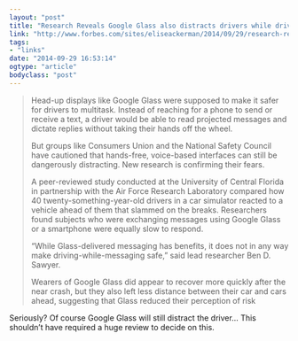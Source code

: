 ```yaml
---
layout: "post"
title: "Research Reveals Google Glass also distracts drivers while driving"
link: "http://www.forbes.com/sites/eliseackerman/2014/09/29/research-reveals-danger-of-texting-while-driving-with-google-glass/"
tags: 
- "links"
date: "2014-09-29 16:53:14"
ogtype: "article"
bodyclass: "post"
---
```


> Head-up displays like Google Glass were supposed to make it safer for drivers to multitask. Instead of reaching for a phone to send or receive a text, a driver would be able to read projected messages and dictate replies without taking their hands off the wheel.
> 
>  But groups like Consumers Union and the National Safety Council have cautioned that hands-free, voice-based interfaces can still be dangerously distracting. New research is confirming their fears.
> 
>  A peer-reviewed study conducted at the University of Central Florida in partnership with the Air Force Research Laboratory compared how 40 twenty-something-year-old drivers in a car simulator reacted to a vehicle ahead of them that slammed on the breaks. Researchers found subjects who were exchanging messages using Google Glass or a smartphone were equally slow to respond.
> 
>  “While Glass-delivered messaging has benefits, it does not in any way make driving-while-messaging safe,” said lead researcher Ben D. Sawyer.
> 
>  Wearers of Google Glass did appear to recover more quickly after the near crash, but they also left less distance between their car and cars ahead, suggesting that Glass reduced their perception of risk

Seriously? Of course Google Glass will still distract the driver… This shouldn’t have required a huge review to decide on this.